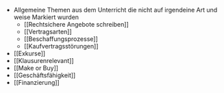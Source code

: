 - Allgemeine Themen aus dem Unterricht die nicht auf irgendeine Art und weise Markiert wurden
	- [[Rechtsichere Angebote schreiben]]
	- [[Vertragsarten]]
	- [[Beschaffungsprozesse]]
	- [[Kaufvertragsstörungen]]
- [[Exkurse]]
- [[Klausurenrelevant]]
- [[Make or Buy]]
- [[Geschäftsfähigkeit]]
- [[Finanzierung]]